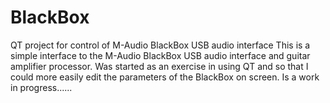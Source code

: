 # BlackBox
QT project for control of M-Audio BlackBox USB audio interface
This is a simple interface to the M-Audio BlackBox USB audio interface and guitar amplifier processor.
Was started as an exercise in using QT and so that I could more easily edit the parameters of the BlackBox on screen.
Is a work in progress......
